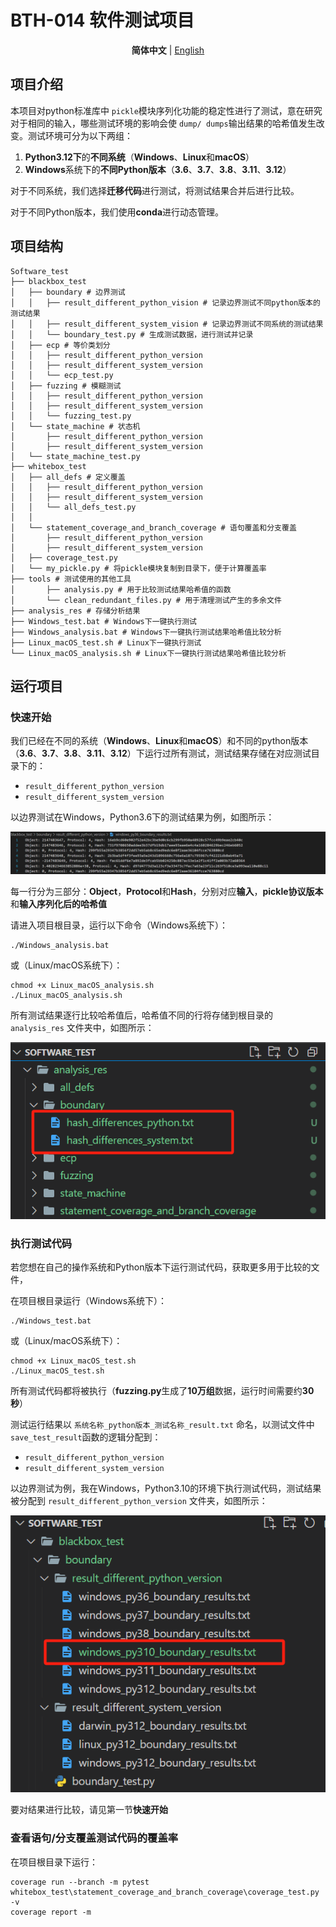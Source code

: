 # BTH-014 软件测试项目

<div align="center">

**简体中文** | [English](./README_EN.md)

</div>

## 项目介绍

本项目对python标准库中 `pickle`模块序列化功能的稳定性进行了测试，意在研究对于相同的输入，哪些测试环境的影响会使 `dump/ dumps`输出结果的哈希值发生改变。测试环境可分为以下两组：

1. **Python3.12下**的**不同系统**（**Windows**、**Linux**和**macOS**）
2. **Windows**系统下的**不同Python版本**（**3.6**、**3.7**、**3.8**、**3.11**、**3.12**）

对于不同系统，我们选择**迁移代码**进行测试，将测试结果合并后进行比较。

对于不同Python版本，我们使用**conda**进行动态管理。

## 项目结构

```
Software_test
├── blackbox_test
│   ├── boundary # 边界测试
│   │   ├── result_different_python_vision # 记录边界测试不同python版本的测试结果
│   │   ├── result_different_system_vision # 记录边界测试不同系统的测试结果
│   │   └── boundary_test.py # 生成测试数据，进行测试并记录
│   ├── ecp # 等价类划分
│   │   ├── result_different_python_version
│   │   ├── result_different_system_version
│   │   └── ecp_test.py
│   ├── fuzzing # 模糊测试
│   │   ├── result_different_python_version
│   │   ├── result_different_system_version
│   │   └── fuzzing_test.py
│   └── state_machine # 状态机
│       ├── result_different_python_version 
│       ├── result_different_system_version 
│	└── state_machine_test.py
├── whitebox_test
│   ├── all_defs # 定义覆盖
│   │   ├── result_different_python_version 
│   │   ├── result_different_system_version
│   │   └── all_defs_test.py
│   │   
│   └── statement_coverage_and_branch_coverage # 语句覆盖和分支覆盖
│       ├── result_different_python_version
│       ├── result_different_system_version
│	├── coverage_test.py
│	└── my_pickle.py # 将pickle模块复制到目录下，便于计算覆盖率
├── tools # 测试使用的其他工具
│       ├── analysis.py # 用于比较测试结果哈希值的函数
│       └── clean_redundant_files.py # 用于清理测试产生的多余文件
├── analysis_res # 存储分析结果
├── Windows_test.bat # Windows下一键执行测试
├── Windows_analysis.bat # Windows下一键执行测试结果哈希值比较分析
├── Linux_macOS_test.sh # Linux下一键执行测试
└── Linux_macOS_analysis.sh # Linux下一键执行测试结果哈希值比较分析
```

## 运行项目

### 快速开始

我们已经在不同的系统（**Windows**、**Linux**和**macOS**）和不同的python版本（**3.6**、**3.7**、**3.8**、**3.11**、**3.12**）下运行过所有测试，测试结果存储在对应测试目录下的：

* `result_different_python_version`
* `result_different_system_version`

以边界测试在Windows，Python3.6下的测试结果为例，如图所示：

![1748250051678](image/README/boundary_test_profile.png)

每一行分为三部分：**Object**，**Protocol**和**Hash**，分别对应**输入**，**pickle协议版本**和**输入序列化后的哈希值**

请进入项目根目录，运行以下命令（Windows系统下）：

```
./Windows_analysis.bat
```

或（Linux/macOS系统下）：

```
chmod +x Linux_macOS_analysis.sh
./Linux_macOS_analysis.sh
```

所有测试结果逐行比较哈希值后，哈希值不同的行将存储到根目录的 `analysis_res` 文件夹中，如图所示：

![1748252012282](image/README/boundary_analysis_results.png)

### 执行测试代码

若您想在自己的操作系统和Python版本下运行测试代码，获取更多用于比较的文件，

在项目根目录运行（Windows系统下）：

```
./Windows_test.bat
```

或（Linux/macOS系统下）：

```
chmod +x Linux_macOS_test.sh
./Linux_macOS_test.sh
```

所有测试代码都将被执行（**fuzzing.py**生成了**10万组**数据，运行时间需要约**30秒**）

测试运行结果以 `系统名称_python版本_测试名称_result.txt` 命名，以测试文件中 `save_test_result`函数的逻辑分配到：

* `result_different_python_version`
* `result_different_system_version`

以边界测试为例，我在Windows，Python3.10的环境下执行测试代码，测试结果被分配到 `result_different_python_version` 文件夹，如图所示：

![1748251968128](image/README/boundary_test_results.png)

要对结果进行比较，请见第一节**快速开始**

### 查看语句/分支覆盖测试代码的覆盖率

在项目根目录下运行：

```
coverage run --branch -m pytest whitebox_test\statement_coverage_and_branch_coverage\coverage_test.py -v 
coverage report -m
```

